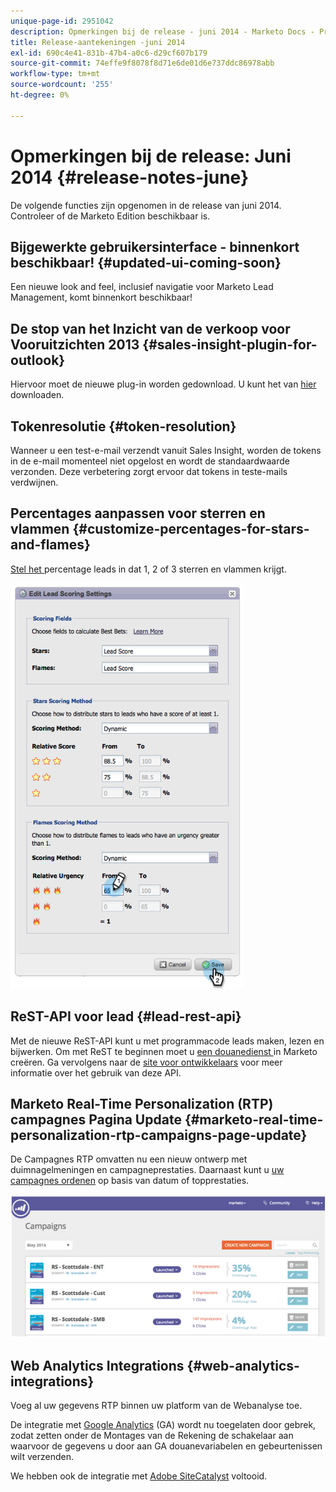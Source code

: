 ```yaml
---
unique-page-id: 2951042
description: Opmerkingen bij de release - juni 2014 - Marketo Docs - Productdocumentatie
title: Release-aantekeningen -juni 2014
exl-id: 690c4e41-831b-47b4-a0c6-d29cf607b179
source-git-commit: 74effe9f8078f8d71e6de01d6e737ddc86978abb
workflow-type: tm+mt
source-wordcount: '255'
ht-degree: 0%

---
```


# Opmerkingen bij de release: Juni 2014 {#release-notes-june}

De volgende functies zijn opgenomen in de release van juni 2014. Controleer of de Marketo Edition beschikbaar is.

## Bijgewerkte gebruikersinterface - binnenkort beschikbaar! {#updated-ui-coming-soon}

Een nieuwe look and feel, inclusief navigatie voor Marketo Lead Management, komt binnenkort beschikbaar!

## De stop van het Inzicht van de verkoop voor Vooruitzichten 2013 {#sales-insight-plugin-for-outlook}

Hiervoor moet de nieuwe plug-in worden gedownload. U kunt het van [hier](/help/marketo/product-docs/marketo-sales-insight/msi-outlook-plugin/install-the-marketo-email-add-in-for-outlook-with-a-registration-code.md) downloaden.

## Tokenresolutie {#token-resolution}

Wanneer u een test-e-mail verzendt vanuit Sales Insight, worden de tokens in de e-mail momenteel niet opgelost en wordt de standaardwaarde verzonden. Deze verbetering zorgt ervoor dat tokens in teste-mails verdwijnen.

## Percentages aanpassen voor sterren en vlammen {#customize-percentages-for-stars-and-flames}

[Stel het ](/help/marketo/product-docs/marketo-sales-insight/msi-for-salesforce/features/stars-and-flames/customize-stars-and-flames.md) percentage leads in dat 1, 2 of 3 sterren en vlammen krijgt.

![](assets/image2014-9-22-13-3a50-3a31.png)

## ReST-API voor lead {#lead-rest-api}

Met de nieuwe ReST-API kunt u met programmacode leads maken, lezen en bijwerken. Om met ReST te beginnen moet u [een douanedienst ](/help/marketo/product-docs/administration/additional-integrations/create-a-custom-service-for-use-with-rest-api.md) in Marketo creëren. Ga vervolgens naar de [site voor ontwikkelaars](https://developers.marketo.com/documentation/rest/) voor meer informatie over het gebruik van deze API.

## Marketo Real-Time Personalization (RTP) campagnes Pagina Update {#marketo-real-time-personalization-rtp-campaigns-page-update}

De Campagnes RTP omvatten nu een nieuw ontwerp met duimnagelmeningen en campagneprestaties. Daarnaast kunt u [uw campagnes ordenen](/help/marketo/product-docs/web-personalization/working-with-web-campaigns/sort-web-campaigns-by-latest-or-top-performing.md) op basis van datum of topprestaties.

![](assets/image2014-9-22-13-3a50-3a57.png)

## Web Analytics Integrations {#web-analytics-integrations}

Voeg al uw gegevens RTP binnen uw platform van de Webanalyse toe.

De integratie met [Google Analytics](/help/marketo/product-docs/web-personalization/reporting-for-web-personalization/web-analytics-integrations/integrate-rtp-with-google-analytics.md) (GA) wordt nu toegelaten door gebrek, zodat zetten onder de Montages van de Rekening de schakelaar aan waarvoor de gegevens u door aan GA douanevariabelen en gebeurtenissen wilt verzenden.

We hebben ook de integratie met [Adobe SiteCatalyst](/help/marketo/product-docs/web-personalization/reporting-for-web-personalization/web-analytics-integrations/integrate-with-adobe-analytics.md) voltooid.
